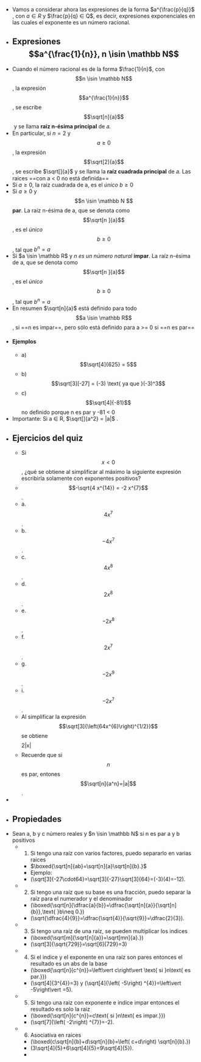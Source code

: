 - Vamos a considerar ahora las expresiones de la forma $a^{\frac{p}{q}}$ , con $a ∈ R$ y  $\frac{p}{q} ∈ Q$, es decir, expresiones exponenciales en las cuales el exponente es un número racional.
- ## Expresiones $$a^{\frac{1}{n}}, n \isin \mathbb N$$
- Cuando el número racional es de la forma $\frac{1}{n}$, con $$n \isin \mathbb N$$, la expresión $$a^{\frac{1}{n}}$$, se escribe $$\sqrt[n]{a}$$ y se llama **raı́z n-ésima principal** de 𝑎.
- En particular, si $n=2$ y $$a \geq 0$$, la expresión $$\sqrt[2]{a}$$, se escribe $\sqrt[]{a}$ y se llama la **raı́z cuadrada principal** de 𝑎. Las raices ==con a < 0 no está definida==
- Si $a \geq 0$, la raiz cuadrada de a, es el *único*  $b \geq 0$
- Si $a \geq 0$ y $$n \isin \mathbb N $$ **par**. La raíz n-ésima de a, que se denota como $$\sqrt[n ]{a}$$, es el *único* $$b \geq 0$$, tal que $b^n = a$
- Si $a \isin \mathbb R$ y *n es un número natural* **impar**. La raíz n-ésima de a, que se denota como $$\sqrt[n ]{a}$$, es el *único* $$b \geq 0$$, tal que $b^n = a$
- En resumen $\sqrt[n]{a}$  está definido para todo $$a \isin \mathbb R$$, si ==n es impar==, pero sólo está definido para a >= 0 si ==n es par==
- #### Ejemplos
	- a) $$\sqrt[4]{625} = 5$$
	- b) $$\sqrt[3][-27] = (-3) \text{ ya que }(-3)^3$$
	- c) $$\sqrt[4]{-81}$$ no definido porque n es par y -81 < 0
- Importante: Si a ∈ R, $\sqrt[]{a^2} = |a|$ .
- ## Ejercicios del quiz
	- Si $$x< 0$$, ¿qué se obtiene al simplificar al máximo la siguiente expresión escribirla solamente con exponentes positivos?
	- $$-\sqrt{4 x^{14}} = -2 x^{7}$$.
	- a.$$4 x^{7}$$.
	- b. $$-4 x^{7}$$.
	- c. $$4 x^{8}$$.
	- d. $$2 x^{8}$$.
	- e. $$-2 x^{8}$$.
	- f. $$2 x^{7}$$.
	- g. $$-2 x^{9}$$.
	- i. $$-2 x^{ 7 }$$.
	- Al simplificar la expresión $$\sqrt[3]{\left(64x^{6}\right)^{1/2}}$$ se obtiene $$$$2|x|$$$$
	- Recuerde que si $$n$$ es par, entones $$\sqrt[n]{a^n}=|a|$$.
-
- ## Propiedades
- Sean a, b y c número reales y $n \isin \mathbb N$ si n es par a y b positivos
	- 1) Si tengo una raíz con varios factores, puedo separarlo en varias raices
		- $\boxed{\sqrt[n]{ab}=\sqrt[n]{a}\sqrt[n]{b}.}$
		- Ejemplo:
		- \(\sqrt[3]{-27\cdot64}=\sqrt[3]{-27}\sqrt[3]{64}=(-3)(4)=-12\).
	- 2) Si tengo una raíz que su base es una fracción, puedo separar la raíz para el numerador y el denominador
		- \(\boxed{\sqrt[n]{\dfrac{a}{b}}=\dfrac{\sqrt[n]{a}}{\sqrt[n]{b}},\text{ }b\neq 0.}\)
		- \(\sqrt{\dfrac{4}{9}}=\dfrac{\sqrt{4}}{\sqrt{9}}=\dfrac{2}{3}\).
	- 3) Si tengo una raíz de una raíz, se pueden multiplicar los indices
		- \(\boxed{\sqrt[m]{\sqrt[n]{a}}=\sqrt[mn]{a}.}\)
		- \(\sqrt[3]{\sqrt{729}}=\sqrt[6]{729}=3\)
	- 4) Si el indice y el exponente en una raíz son pares entonces el resultado es un abs de la base
		- \(\boxed{\sqrt[n]{c^{n}}=\left\vert c\right\vert \text{ si }n\text{ es par.}}\)
		- \(\sqrt[4]{3^{4}}=3\) y \(\sqrt[4]{\left( -5\right) ^{4}}=\left\vert -5\right\vert =5\).
	- 5) Si tengo una raiz con exponente e indice impar entonces el resultado es solo la raiz
		- \(\boxed{\sqrt[n]{c^{n}}=c\text{ si }n\text{ es impar.}}\)
		- \(\sqrt[7]{\left( -2\right) ^{7}}=-2\).
	- 6) Asociativa en raices
		- \(\boxed{c\sqrt[n]{b}+d\sqrt[n]{b}=\left( c+d\right) \sqrt[n]{b}.}\)
		- \(3\sqrt[4]{5}+6\sqrt[4]{5}=9\sqrt[4]{5}\).
		-